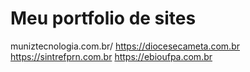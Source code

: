 # Meu portfolio de sites
muniztecnologia.com.br/
https://diocesecameta.com.br
https://sintrefprn.com.br
https://ebioufpa.com.br
